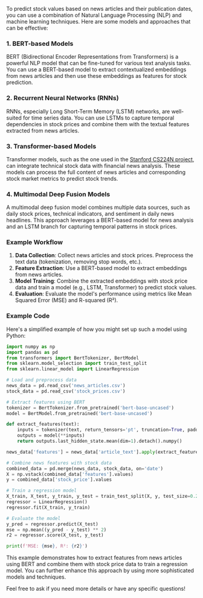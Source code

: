 To predict stock values based on news articles and their publication dates, you can use a combination of Natural Language Processing (NLP) and machine learning techniques. Here are some models and approaches that can be effective:

### 1. **BERT-based Models**
BERT (Bidirectional Encoder Representations from Transformers) is a powerful NLP model that can be fine-tuned for various text analysis tasks. You can use a BERT-based model to extract contextualized embeddings from news articles and then use these embeddings as features for stock prediction.

### 2. **Recurrent Neural Networks (RNNs)**
RNNs, especially Long Short-Term Memory (LSTM) networks, are well-suited for time series data. You can use LSTMs to capture temporal dependencies in stock prices and combine them with the textual features extracted from news articles.

### 3. **Transformer-based Models**
Transformer models, such as the one used in the [Stanford CS224N project](https://web.stanford.edu/class/cs224n/final-reports/256844806.pdf), can integrate technical stock data with financial news analysis. These models can process the full content of news articles and corresponding stock market metrics to predict stock trends.

### 4. **Multimodal Deep Fusion Models**
A multimodal deep fusion model combines multiple data sources, such as daily stock prices, technical indicators, and sentiment in daily news headlines. This approach leverages a BERT-based model for news analysis and an LSTM branch for capturing temporal patterns in stock prices.

### Example Workflow
1. **Data Collection**: Collect news articles and stock prices. Preprocess the text data (tokenization, removing stop words, etc.).
2. **Feature Extraction**: Use a BERT-based model to extract embeddings from news articles.
3. **Model Training**: Combine the extracted embeddings with stock price data and train a model (e.g., LSTM, Transformer) to predict stock values.
4. **Evaluation**: Evaluate the model's performance using metrics like Mean Squared Error (MSE) and R-squared (R²).

### Example Code
Here's a simplified example of how you might set up such a model using Python:

```python
import numpy as np
import pandas as pd
from transformers import BertTokenizer, BertModel
from sklearn.model_selection import train_test_split
from sklearn.linear_model import LinearRegression

# Load and preprocess data
news_data = pd.read_csv('news_articles.csv')
stock_data = pd.read_csv('stock_prices.csv')

# Extract features using BERT
tokenizer = BertTokenizer.from_pretrained('bert-base-uncased')
model = BertModel.from_pretrained('bert-base-uncased')

def extract_features(text):
    inputs = tokenizer(text, return_tensors='pt', truncation=True, padding=True)
    outputs = model(**inputs)
    return outputs.last_hidden_state.mean(dim=1).detach().numpy()

news_data['features'] = news_data['article_text'].apply(extract_features)

# Combine news features with stock data
combined_data = pd.merge(news_data, stock_data, on='date')
X = np.vstack(combined_data['features'].values)
y = combined_data['stock_price'].values

# Train a regression model
X_train, X_test, y_train, y_test = train_test_split(X, y, test_size=0.2, random_state=42)
regressor = LinearRegression()
regressor.fit(X_train, y_train)

# Evaluate the model
y_pred = regressor.predict(X_test)
mse = np.mean((y_pred - y_test) ** 2)
r2 = regressor.score(X_test, y_test)

print(f'MSE: {mse}, R²: {r2}')
```

This example demonstrates how to extract features from news articles using BERT and combine them with stock price data to train a regression model. You can further enhance this approach by using more sophisticated models and techniques.

Feel free to ask if you need more details or have any specific questions!